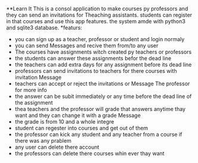 **Learn It
This is a consol application to make courses py professors and they can send an invitations for Theaching assistants. students can register in that courses and use this app features. the system amde with python3 and sqlite3 database.
*featurs:
<ul>
  <li>you can sign up as a teacher, professor or student and login normaly</li>
  <li>you can send Messages and recive them from/to any user</li>
  <li>The courses have assignments witch created py teachers or professors</li>
  <li>the students can answer these assignments befor the dead line</li>
  <li>the teachers can add extra days for any assignment before its dead line</li>
  <li>professors can send invitations to teachers for there courses with invitation Message</li>
  <li>teachers can accept or reject the invitations or Message The professor for more info</li>
  <li>the answer can be subit immediately or any time before the dead line of the assignment</li>
  <li>thea teachers and the professor will grade that answers anytime thay want and they can change it with a grade Message</li>
  <li>the grade is from 10 and a whole integre</li>
  <li>student can regester into courses and get out of them</li>
  <li>the professor can kick any student and any teacher from a course if there was any prablem</li>
  <li>any user can delete there account</li>
  <li>the professors can delete there courses whin ever thay want</li>

</ul>
